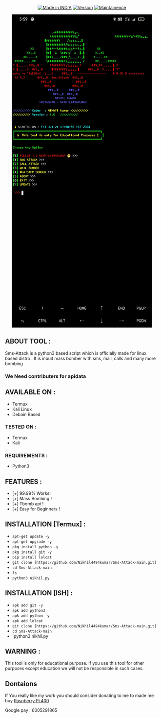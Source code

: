 </p>
<p align="center">
<a href="https://bit.ly/2BNk3P1"><img title="Made in INDIA" src="https://img.shields.io/badge/Nikhil Kumar-green.svg"></a>
<a href="https://bit.ly/2BNk3P1"><img title="Version" src="https://img.shields.io/badge/Version-1.0-green.svg?style=flat-square"></a>
<a href="https://bit.ly/2BNk3P1"><img title="Maintainence" src="https://img.shields.io/badge/Maintained%3F-yes-green.svg"></a>
</p>
<p align="center">
</p>


<p align="center">

<img src="https://github.com/Nikhil4494kumar/Sms-Attack-main/blob/main/Screenshot_2023-07-21-17-59-11-77_84d3000e3f4017145260f7618db1d683.jpg"/>




</p>





 



## ABOUT TOOL :

Sms-Attack is a python3 based script which is officially made for linux based distro . It is inbuit mass bomber with sms, mail, calls and many more bombing 
### We Need contributers for apidata

## AVAILABLE ON :

* Termux
* Kali Linux
* Debain Based

### TESTED ON :

* Termux
* Kali

### REQUIREMENTS :
* Python3

## FEATURES :
* [+] 99.99% Works!
* [+] Mass Bombing !
* [+] Tbomb api !
* [+] Easy for Beginners !

## INSTALLATION [Termux] :

* `apt-get update -y`
* `apt-get upgrade -y`
* `pkg install python -y`
* `pkg install git -y`
* `pip install lolcat`
* `git clone [https://github.com/Nikhil4494kumar/Sms-Attack-main.git]`
* `cd Sms-Attack-main`
* `ls`
* `python3 nikhil.py`

## INSTALLATION [ISH] :

* `apk add git -y`
* `apk add python3`
* `apk add python -y`
* `apk add lolcat`
* `git clone [https://github.com/Nikhil4494kumar/Sms-Attack-main.git]`
* `cd Sms-Attack-main`
* `python3 nikhil.py




## WARNING : 
This tool is only for educational purpose. If you use this tool for other purposes except education we will not be responsible in such cases.

## Dontaions

If You really like my work you should consider donating to me to made me buy [Raspberry Pi 400](https://www.electronicscomp.com/raspberry-pi-400-personal-keyboard-computer-kit)

Google pay : 6005291865
